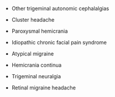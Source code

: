 - Other trigeminal autonomic cephalalgias

- Cluster headache

- Paroxysmal hemicrania

- Idiopathic chronic facial pain syndrome

- Atypical migraine

- Hemicrania continua

- Trigeminal neuralgia

- Retinal migraine headache